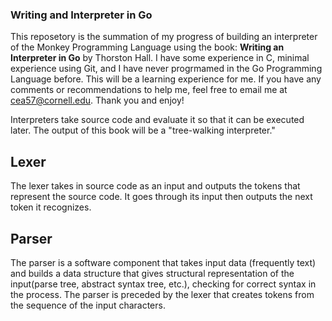 ### Writing and Interpreter in Go
This reposetory is the summation of my progress of building an interpreter of the Monkey Programming Language using the book: **Writing an Interpreter in Go** by Thorston Hall. I have some experience in C, minimal experience using Git, and I have never progrmamed in the Go Programming Language before. This will be a learning experience for me. If you have any comments or recommendations to help me, feel free to email me at cea57@cornell.edu. Thank you and enjoy!

Interpreters take source code and evaluate it so that it can be executed later. 
The output of this book will be a "tree-walking interpreter."

## Lexer

The lexer takes in source code as an input and outputs the tokens that represent the source code. It goes through its input then outputs the next token it recognizes.

## Parser

The parser is a software component that takes input data (frequently text) and builds a data structure that gives structural representation of the input(parse tree, abstract syntax tree, etc.), checking for correct syntax in the process. The parser is preceded by the lexer that creates tokens from the sequence of the input characters.